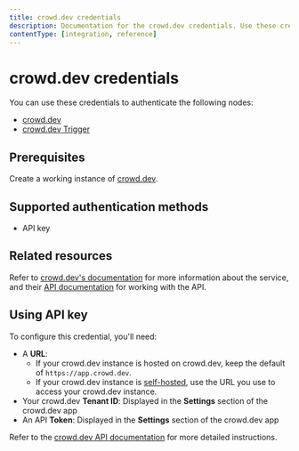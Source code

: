 ```yaml
---
title: crowd.dev credentials
description: Documentation for the crowd.dev credentials. Use these credentials to authenticate crowd.dev in n8n, a workflow automation platform.
contentType: [integration, reference]
---
```


# crowd.dev credentials

You can use these credentials to authenticate the following nodes:

* [crowd.dev](/integrations/builtin/app-nodes/n8n-nodes-base.crowddev.md)
* [crowd.dev Trigger](/integrations/builtin/trigger-nodes/n8n-nodes-base.crowddevtrigger.md)

## Prerequisites

Create a working instance of [crowd.dev](https://www.crowd.dev/).

## Supported authentication methods

- API key

## Related resources

Refer to [crowd.dev's documentation](https://docs.crowd.dev/docs) for more information about the service, and their [API documentation](https://api.crowd.dev/api-reference) for working with the API.

## Using API key

To configure this credential, you'll need:

- A **URL**:
    - If your crowd.dev instance is hosted on crowd.dev, keep the default of `https://app.crowd.dev`.
    - If your crowd.dev instance is [self-hosted](https://docs.crowd.dev/docs/technical-docs/self-hosting), use the URL you use to access your crowd.dev instance.
- Your crowd.dev **Tenant ID**: Displayed in the **Settings** section of the crowd.dev app
- An API **Token**: Displayed in the **Settings** section of the crowd.dev app

Refer to the [crowd.dev API documentation](https://api.crowd.dev/api-reference) for more detailed instructions.
